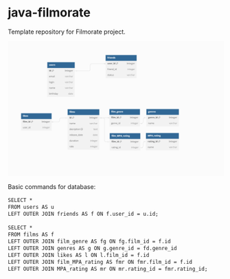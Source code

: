# java-filmorate
Template repository for Filmorate project.

![ER diagram](/Scheme.png)

Basic commands for database:
```
SELECT *
FROM users AS u
LEFT OUTER JOIN friends AS f ON f.user_id = u.id; 

SELECT *
FROM films AS f
LEFT OUTER JOIN film_genre AS fg ON fg.film_id = f.id
LEFT OUTER JOIN genres AS g ON g.genre_id = fd.genre_id
LEFT OUTER JOIN likes AS l ON l.film_id = f.id
LEFT OUTER JOIN film_MPA_rating AS fmr ON fmr.film_id = f.id
LEFT OUTER JOIN MPA_rating AS mr ON mr.rating_id = fmr.rating_id;
